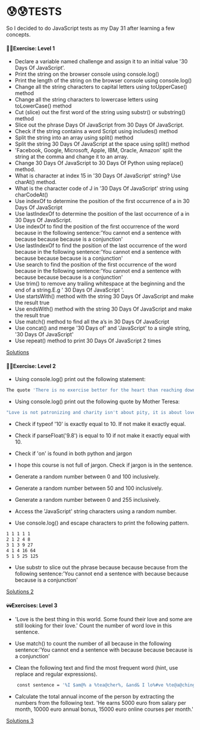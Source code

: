 # 😰😰TESTS

So I decided to do JavaScript tests as my Day 31 after learning a few concepts.

#### 🤡🤡Exercise: Level 1

- Declare a variable named challenge and assign it to an initial value '30 Days Of JavaScript'.
- Print the string on the browser console using console.log()
- Print the length of the string on the browser console using console.log()
- Change all the string characters to capital letters using toUpperCase() method
- Change all the string characters to lowercase letters using toLowerCase() method
- Cut (slice) out the first word of the string using substr() or substring() method
- Slice out the phrase Days Of JavaScript from 30 Days Of JavaScript.
- Check if the string contains a word Script using includes() method
- Split the string into an array using split() method
- Split the string 30 Days Of JavaScript at the space using split() method
- 'Facebook, Google, Microsoft, Apple, IBM, Oracle, Amazon' split the string at the comma and change it to an array.
- Change 30 Days Of JavaScript to 30 Days Of Python using replace() method.
- What is character at index 15 in '30 Days Of JavaScript' string? Use charAt() method.
- What is the character code of J in '30 Days Of JavaScript' string using charCodeAt()
- Use indexOf to determine the position of the first occurrence of a in 30 Days Of JavaScript
- Use lastIndexOf to determine the position of the last occurrence of a in 30 Days Of JavaScript.
- Use indexOf to find the position of the first occurrence of the word because in the following sentence:'You cannot end a sentence with because because because is a conjunction'
- Use lastIndexOf to find the position of the last occurrence of the word because in the following sentence:'You cannot end a sentence with because because because is a conjunction'
- Use search to find the position of the first occurrence of the word because in the following sentence:'You cannot end a sentence with because because because is a conjunction'
- Use trim() to remove any trailing whitespace at the beginning and the end of a string.E.g ' 30 Days Of JavaScript '.
- Use startsWith() method with the string 30 Days Of JavaScript and make the result true
- Use endsWith() method with the string 30 Days Of JavaScript and make the result true
- Use match() method to find all the a’s in 30 Days Of JavaScript
- Use concat() and merge '30 Days of' and 'JavaScript' to a single string, '30 Days Of JavaScript'
- Use repeat() method to print 30 Days Of JavaScript 2 times

[Solutions](./level1.js)

#### 🤒🤒Exercise: Level 2

- Using console.log() print out the following statement:
```sh
The quote 'There is no exercise better for the heart than reaching down and lifting people up.' by John Holmes teaches us to help one another.
```
- Using console.log() print out the following quote by Mother Teresa:
```sh
"Love is not patronizing and charity isn't about pity, it is about love. Charity and love are the same -- with charity you give love, so don't just give money but reach out your hand instead."
```
- Check if typeof '10' is exactly equal to 10. If not make it exactly equal.

- Check if parseFloat('9.8') is equal to 10 if not make it exactly equal with 10.

- Check if 'on' is found in both python and jargon
- I hope this course is not full of jargon. Check if jargon is in the sentence.

- Generate a random number between 0 and 100 inclusively.

- Generate a random number between 50 and 100 inclusively.

- Generate a random number between 0 and 255 inclusively.

- Access the 'JavaScript' string characters using a random number.

- Use console.log() and escape characters to print the following pattern.
```sh
1 1 1 1 1
2 1 2 4 8
3 1 3 9 27
4 1 4 16 64
5 1 5 25 125
```
- Use substr to slice out the phrase because because because from the following sentence:'You cannot end a sentence with because because because is a conjunction'

[Solutions 2](./level2.js)
#### 💀💀Exercises: Level 3

- 'Love is the best thing in this world. Some found their love and some are still looking for their love.' Count the number of word love in this sentence.

- Use match() to count the number of all because in the following sentence:'You cannot end a sentence with because because because is a conjunction'

- Clean the following text and find the most frequent word (hint, use replace and regular expressions).
```sh
    const sentence = '%I $am@% a %tea@cher%, &and& I lo%#ve %te@a@ching%;. The@re $is no@th@ing; &as& mo@re rewarding as educa@ting &and& @emp%o@weri@ng peo@ple. ;I found tea@ching m%o@re interesting tha@n any ot#her %jo@bs. %Do@es thi%s mo@tiv#ate yo@u to be a tea@cher!? %Th#is 30#Days&OfJavaScript &is al@so $the $resu@lt of &love& of tea&ching'
```
- Calculate the total annual income of the person by extracting the numbers from the following text. 'He earns 5000 euro from salary per month, 10000 euro annual bonus, 15000 euro online courses per month.'

[Solutions 3](./level3.js)